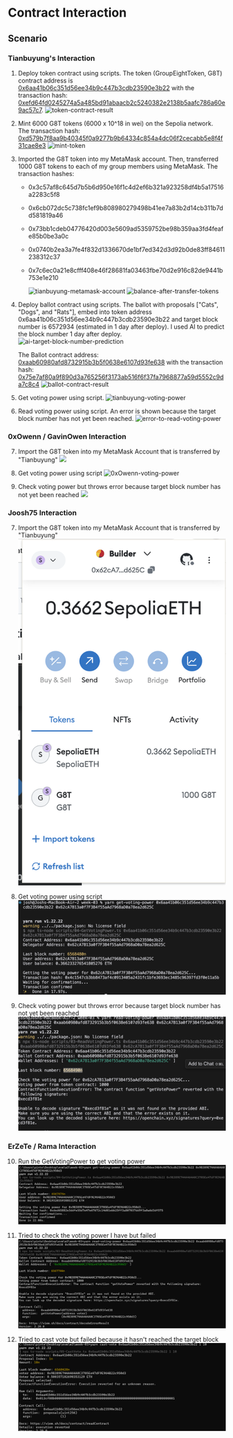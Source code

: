 # Contract Interaction

## Scenario

### Tianbuyung's Interaction

1. Deploy token contract using scripts. The token (GroupEightToken, G8T) contract address is [0x6aa41b06c351d56ee34b9c447b3cdb23590e3b22](https://sepolia.etherscan.io/address/0x6aa41b06c351d56ee34b9c447b3cdb23590e3b22) with the transaction hash: [0xefd64fd0245274a5a485bd91abaacb2c5240382e2138b5aafc786a60e9ac57c7](https://sepolia.etherscan.io/tx/0xefd64fd0245274a5a485bd91abaacb2c5240382e2138b5aafc786a60e9ac57c7).
   ![token-contract-result](01-token-contract-result.png)

2. Mint 6000 G8T tokens (6000 x 10^18 in wei) on the Sepolia network. The transaction hash: [0xd579b7f8aa9b40345f0a9277b9b64334c854a4dc06f2cecabb5e8f4f31cae8e3](https://sepolia.etherscan.io/tx/0xd579b7f8aa9b40345f0a9277b9b64334c854a4dc06f2cecabb5e8f4f31cae8e3)
   ![mint-token](02-mint-token.png)

3. Imported the G8T token into my MetaMask account. Then, transferred 1000 G8T tokens to each of my group members using MetaMask. The transaction hashes:

   - 0x3c57af8c645d7b5b6d950e16f1c4d2ef6b321a923258df4b5a17516a2283c5f8
   - 0x6cb072dc5c738fc1ef9b808980279498b41ee7a83b2d14cb311b7dd581819a46
   - 0x73bb1cdeb04776420d003e5609ad5359752be98b359aa3fd4feafe85b0be3a0c
   - 0x0740b2ea3a7fe4f832d1336670de1bf7ed342d3d92b0de83ff84611238312c37
   - 0x7c6ec0a21e8cfff408e46f28681fa03463fbe70d2e916c82de9441b753e1e210

     ![tianbuyung-metamask-account](03-tianbuyung-metamask-account.png)
     ![balance-after-transfer-tokens](04-balance-after-transfer-tokens.png)

4. Deploy ballot contract using scripts. The ballot with proposals ["Cats", "Dogs", and "Rats"], embed into token address 0x6aa41b06c351d56ee34b9c447b3cdb23590e3b22 and target block number is 6572934 (estimated in 1 day after deploy). I used AI to predict the block number 1 day after deploy.
   ![ai-target-block-number-prediction](05-ai-target-block-number-prediction.png)

   The Ballot contract address: [0xaab60980afd8732915b3b5f0638e6107d93fe638](https://sepolia.etherscan.io/address/0xaab60980afd8732915b3b5f0638e6107d93fe638) with the transaction hash: [0x75e7af80a9f890d3a765256f3173ab516f6f37fa7968877a59d5552c9da7c8c4](https://sepolia.etherscan.io/tx/0x75e7af80a9f890d3a765256f3173ab516f6f37fa7968877a59d5552c9da7c8c4)
   ![ballot-contract-result](06-ballot-contract-result.png)

5. Get voting power using script.
   ![tianbuyung-voting-power](07-tianbuyung-voting-power.png)

6. Read voting power using script. An error is shown because the target block number has not yet been reached.
   ![error-to-read-voting-power](08-error-to-read-voting-power.png)

### 0xOwenn / GavinOwen Interaction

7. Import the G8T token into my MetaMask Account that is transferred by "Tianbuyung" ![](<owen-week 3.1.png>)

8. Get voting power using script ![0xOwenn-voting-power](<owen-week 3.2.png>)

9. Check voting power but throws error because target block number has not yet been reached ![](<owen-week 3.3.png>)


### Joosh75 Interaction

7. Import the G8T token into my MetaMask Account that is transferred by "Tianbuyung" ![](<step1.png>)

8. Get voting power using script ![](<step2.png>)

9. Check voting power but throws error because target block number has not yet been reached ![](<step3.png>)

### ErZeTe / Rama Interaction

10. Run the GetVotingPower to get voting power ![rama-getvotingpower](<rama-getvotingpower.png>)

11. Tried to check the voting power I have but failed ![rama-readvotingpower-failed](<rama-readvotingpower-failed.png>)

12. Tried to cast vote but failed because it hasn't reached the target block ![rama-castvote-failed](<rama-castvote-failed.png>)

